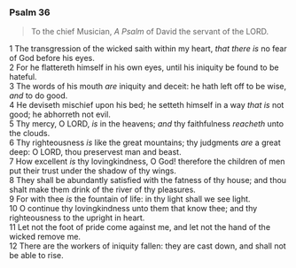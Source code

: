 ### Psalm 36

> To the chief Musician, *A Psalm* of David the servant of the LORD.

1 The transgression of the wicked saith within my heart, *that there is* no fear of God before his eyes.  
2 For he flattereth himself in his own eyes, until his iniquity be found to be hateful.  
3 The words of his mouth *are* iniquity and deceit: he hath left off to be wise, *and* to do good.  
4 He deviseth mischief upon his bed; he setteth himself in a way *that is* not good; he abhorreth not evil.  
5 Thy mercy, O LORD, *is* in the heavens; *and* thy faithfulness *reacheth* unto the clouds.  
6 Thy righteousness *is* like the great mountains; thy judgments *are* a great deep: O LORD, thou preservest man and beast.  
7 How excellent *is* thy lovingkindness, O God! therefore the children of men put their trust under the shadow of thy wings.  
8 They shall be abundantly satisfied with the fatness of thy house; and thou shalt make them drink of the river of thy pleasures.  
9 For with thee *is* the fountain of life: in thy light shall we see light.  
10 O continue thy lovingkindness unto them that know thee; and thy righteousness to the upright in heart.  
11 Let not the foot of pride come against me, and let not the hand of the wicked remove me.  
12 There are the workers of iniquity fallen: they are cast down, and shall not be able to rise.  
